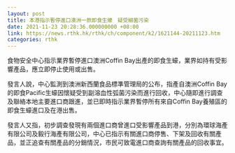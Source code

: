 ```yaml
---
layout: post
title: 本港指示暫停進口澳洲一款即食生蠔　疑受細菌污染
date: 2021-11-23 20:28:36.000000000 +08:00
link: https://news.rthk.hk/rthk/ch/component/k2/1621144-20211123.htm
categories: rthk
---
```


食物安全中心指示業界暫停進口澳洲Coffin Bay出產的即食生蠔，業界如持有受影響產品，應立即停止使用或出售。

發言人說，中心監測到澳洲新西蘭食品標準管理局的公布，指產自澳洲Coffin Bay的即食Pacific生蠔因懷疑受到副溶血性弧菌污染而進行回收，中心隨即進行調查及聯絡本地主要進口商跟進，並已即時指示業界暫停所有來自Coffin Bay養殖區的即食生蠔進口及在港出售。

發言人又指，初步調查發現有兩個進口商曾進口受影響產品到港，分別為環球海產有限公司及毅行海產有限公司，中心已指示有關進口商停售、下架及回收有關產品，並正追查有關產品的分銷情況，市民可致電進口商查詢有關產品的回收事宜。
